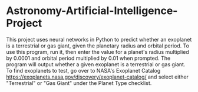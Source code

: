 # Astronomy-Artificial-Intelligence-Project
This project uses neural networks in Python to predict whether an exoplanet is a terrestrial or gas giant, given the planetary radius and orbital period.
To use this program, run it, then enter the value for a planet's radius multiplied by 0.0001 and orbital period multiplied by 0.01 when prompted. The program will output whether a given exoplanet is a terrestrial or gas giant.
To find exoplanets to test, go over to NASA's Exoplanet Catalog https://exoplanets.nasa.gov/discovery/exoplanet-catalog/ and select either "Terrestrial" or "Gas Giant" under the Planet Type checklist.
